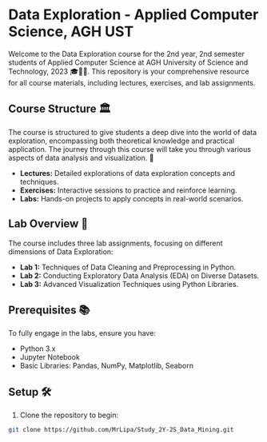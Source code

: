 # Data Exploration - Applied Computer Science, AGH UST

Welcome to the Data Exploration course for the 2nd year, 2nd semester students of Applied Computer Science at AGH University of Science and Technology, 2023 🎓👨‍🎓. This repository is your comprehensive resource for all course materials, including lectures, exercises, and lab assignments.

## Course Structure 🏛️

The course is structured to give students a deep dive into the world of data exploration, encompassing both theoretical knowledge and practical application. The journey through this course will take you through various aspects of data analysis and visualization. 🌟

- **Lectures:** Detailed explorations of data exploration concepts and techniques.
- **Exercises:** Interactive sessions to practice and reinforce learning.
- **Labs:** Hands-on projects to apply concepts in real-world scenarios.

## Lab Overview 🧪

The course includes three lab assignments, focusing on different dimensions of Data Exploration:

- **Lab 1:** Techniques of Data Cleaning and Preprocessing in Python.
- **Lab 2:** Conducting Exploratory Data Analysis (EDA) on Diverse Datasets.
- **Lab 3:** Advanced Visualization Techniques using Python Libraries.

## Prerequisites 📚

To fully engage in the labs, ensure you have:

- Python 3.x
- Jupyter Notebook
- Basic Libraries: Pandas, NumPy, Matplotlib, Seaborn

## Setup 🛠️

1. Clone the repository to begin:
```bash
git clone https://github.com/MrLipa/Study_2Y-2S_Data_Mining.git
